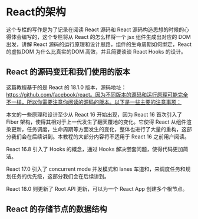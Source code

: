 # React的架构

这个专栏的写作是为了记录在阅读 React 源码和 React 源码构造思想的时候的心得体会编写的，这个专栏将从 React 的怎么样将一个 jsx 组件生成出对应的 DOM 出发，讲解 React 源码的运行原理和设计思路，组件的生命周期如何绑定，React 的虚拟DOM 为什么比真实的DOM 高效，并且简要谈谈 React Hooks 的设计。

## React 的源码变迁和我们使用的版本

这篇教程基于的是 React 的 18.1.0 版本，源码地址：https://github.com/facebook/react。因为不同版本的源码和运行原理可能完全不一样，所以你需要注意你阅读的源码的版本。以下是一些主要的注意事项：

本文的一些原理和设计至少从 React 16 开始出现，因为 React 16 首次引入了 Fiber 架构，使得其相对于上一代发生了翻天覆地的变化。它使得 React 从组件渲染更新，任务调度，生命周期等方面发生的变化，整体也进行了大量的重构，这部分我们会在后续讲到。本教程的大部分内容将不适用于 React 16 之前用户阅读。

React 16.8 引入了 Hooks 的概念，通过 Hooks 解决嵌套问题，使得代码更加简洁。

React 17.0 引入了 concurrent mode 并发模式和 lanes 车道和，来调度任务和规划任务的优先级，这部分我们会在后续讲到。

React 18.0 则更新了 Root API 更新，可以为一个 React App 创建多个根节点。

## React 的存储节点的数据结构






